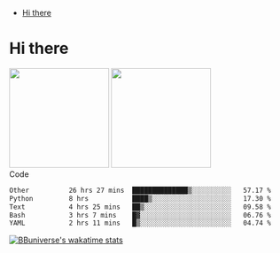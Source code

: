 <!--ts-->
* [Hi there](#hi-there)

<!-- Created by https://github.com/ekalinin/github-markdown-toc -->
<!-- Added by: runner, at: Wed Sep 27 04:19:34 UTC 2023 -->

<!--te-->


# Hi there

<!--
**BBuniverse/BBuniverse** is a ✨ _special_ ✨ repository because its `README.md` (this file) appears on your GitHub profile.

Here are some ideas to get you started:

- 🔭 I’m currently working on ...
- 🌱 I’m currently learning ...
- 👯 I’m looking to collaborate on ...
- 🤔 I’m looking for help with ...
- 💬 Ask me about ...
- 📫 How to reach me: ...
- 😄 Pronouns: ...
- ⚡ Fun fact: ...
-->


<div display="flex">
  <img src="https://github-readme-stats.vercel.app/api?username=BBuniverse&show_icons=true&count_private=true&theme=radical&hide_border=true" height="180"/>
  <img src="https://github-readme-stats.vercel.app/api/top-langs/?username=BBuniverse&layout=compact&theme=radical&hide_border=true" height="180"/>
</div
     

## Code
<!--START_SECTION:waka-->

```txt
Other          26 hrs 27 mins  ██████████████▒░░░░░░░░░░   57.17 %
Python         8 hrs           ████▒░░░░░░░░░░░░░░░░░░░░   17.30 %
Text           4 hrs 25 mins   ██▒░░░░░░░░░░░░░░░░░░░░░░   09.58 %
Bash           3 hrs 7 mins    █▓░░░░░░░░░░░░░░░░░░░░░░░   06.76 %
YAML           2 hrs 11 mins   █▒░░░░░░░░░░░░░░░░░░░░░░░   04.74 %
```

<!--END_SECTION:waka-->
     
[![BBuniverse's wakatime stats](https://github-readme-stats.vercel.app/api/wakatime?username=BBuniverse)](https://github.com/anuraghazra/github-readme-stats)
